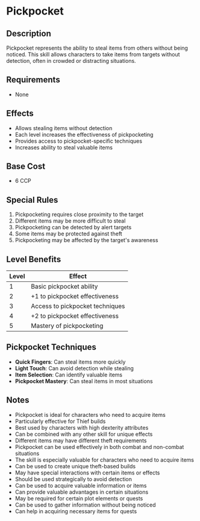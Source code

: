 # Pickpocket

## Description
Pickpocket represents the ability to steal items from others without being noticed. This skill allows characters to take items from targets without detection, often in crowded or distracting situations.

## Requirements
- None

## Effects
- Allows stealing items without detection
- Each level increases the effectiveness of pickpocketing
- Provides access to pickpocket-specific techniques
- Increases ability to steal valuable items

## Base Cost
- 6 CCP

## Special Rules
1. Pickpocketing requires close proximity to the target
2. Different items may be more difficult to steal
3. Pickpocketing can be detected by alert targets
4. Some items may be protected against theft
5. Pickpocketing may be affected by the target's awareness

## Level Benefits
| Level | Effect |
|-------|--------|
| 1 | Basic pickpocket ability |
| 2 | +1 to pickpocket effectiveness |
| 3 | Access to pickpocket techniques |
| 4 | +2 to pickpocket effectiveness |
| 5 | Mastery of pickpocketing |

## Pickpocket Techniques
- **Quick Fingers**: Can steal items more quickly
- **Light Touch**: Can avoid detection while stealing
- **Item Selection**: Can identify valuable items
- **Pickpocket Mastery**: Can steal items in most situations

## Notes
- Pickpocket is ideal for characters who need to acquire items
- Particularly effective for Thief builds
- Best used by characters with high dexterity attributes
- Can be combined with any other skill for unique effects
- Different items may have different theft requirements
- Pickpocket can be used effectively in both combat and non-combat situations
- The skill is especially valuable for characters who need to acquire items
- Can be used to create unique theft-based builds
- May have special interactions with certain items or effects
- Should be used strategically to avoid detection
- Can be used to acquire valuable information or items
- Can provide valuable advantages in certain situations
- May be required for certain plot elements or quests
- Can be used to gather information without being noticed
- Can help in acquiring necessary items for quests 